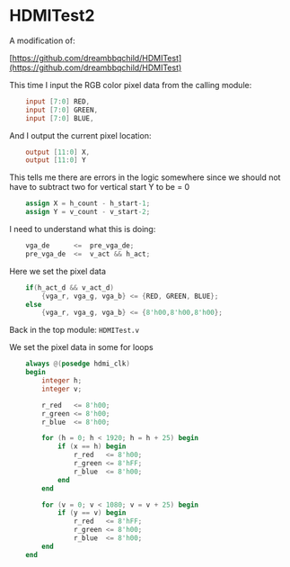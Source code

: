 # HDMITest2

A modification of:

[https://github.com/dreambbqchild/HDMITest](https://github.com/dreambbqchild/HDMITest)

This time I input the RGB color pixel data from the calling module:

```verilog
    input [7:0] RED,
    input [7:0] GREEN,
    input [7:0] BLUE,
```

And I output the current pixel location:

```verilog
    output [11:0] X,
    output [11:0] Y
```

This tells me there are errors in the logic somewhere since we should not have to subtract two for vertical start Y to be = 0

```verilog
    assign X = h_count - h_start-1;
    assign Y = v_count - v_start-2;
```

I need to understand what this is doing:

```verilog
    vga_de      <=  pre_vga_de;
    pre_vga_de  <=  v_act && h_act;
```

Here we set the pixel data

```verilog
    if(h_act_d && v_act_d)
        {vga_r, vga_g, vga_b} <= {RED, GREEN, BLUE};
    else
        {vga_r, vga_g, vga_b} <= {8'h00,8'h00,8'h00};
```

Back in the top module: `HDMITest.v`

We set the pixel data in some for loops

```verilog
    always @(posedge hdmi_clk)
    begin
        integer h;
        integer v;

        r_red   <= 8'h00;
        r_green <= 8'h00;
        r_blue  <= 8'h00;

        for (h = 0; h < 1920; h = h + 25) begin
            if (x == h) begin
                r_red   <= 8'h00;
                r_green <= 8'hFF;
                r_blue  <= 8'h00;
            end 
        end

        for (v = 0; v < 1080; v = v + 25) begin
            if (y == v) begin
                r_red   <= 8'hFF;
                r_green <= 8'h00;
                r_blue  <= 8'h00;
        end 
    end
```